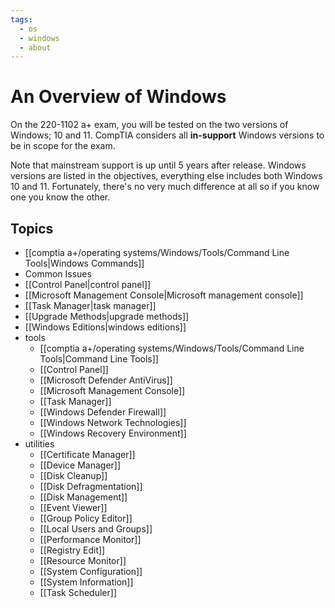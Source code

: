```yaml
---
tags:
  - os
  - windows
  - about
---
```

# An Overview of Windows

On the 220-1102 a+ exam, you will be tested on the two versions of Windows; 10 and 11. CompTIA considers all **in-support** Windows versions to be in scope for the exam.

Note that mainstream support is up until 5 years after release. Windows versions are listed in the objectives, everything else includes both Windows 10 and 11. Fortunately, there's no very much difference at all so if you know one you know the other.

## Topics

- [[comptia a+/operating systems/Windows/Tools/Command Line Tools|Windows Commands]]
- Common Issues
- [[Control Panel|control panel]]
- [[Microsoft Management Console|Microsoft management console]]
- [[Task Manager|task manager]]
- [[Upgrade Methods|upgrade methods]]
- [[Windows Editions|windows editions]]
- tools
    - [[comptia a+/operating systems/Windows/Tools/Command Line Tools|Command Line Tools]]
    - [[Control Panel]]
    - [[Microsoft Defender AntiVirus]]
    - [[Microsoft Management Console]]
    - [[Task Manager]]
    - [[Windows Defender Firewall]]
    - [[Windows Network Technologies]]
    - [[Windows Recovery Environment]]
- utilities
	- [[Certificate Manager]]
	- [[Device Manager]]
	- [[Disk Cleanup]]
	- [[Disk Defragmentation]]
	- [[Disk Management]]
	- [[Event Viewer]]
	- [[Group Policy Editor]]
	- [[Local Users and Groups]]
	- [[Performance Monitor]]
	- [[Registry Edit]]
	- [[Resource Monitor]]
	- [[System Configuration]]
	- [[System Information]]
	- [[Task Scheduler]]
